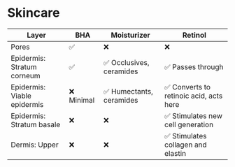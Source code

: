 # Skincare

| Layer | BHA | Moisturizer | Retinol |
| --- | --- | --- | --- |
| Pores | ✅ | ❌ | ❌ |
| Epidermis: Stratum corneum  | ✅ | ✅ Occlusives, ceramides | ✅ Passes through |
| Epidermis: Viable epidermis | ❌ Minimal | ✅ Humectants, ceramides  | ✅ Converts to retinoic acid, acts here |
| Epidermis: Stratum basale | ❌ | ❌ | ✅ Stimulates new cell generation |
| Dermis: Upper | ❌ | ❌ | ✅ Stimulates collagen and elastin |